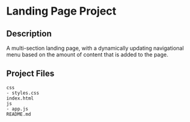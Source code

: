 # Landing Page Project

## Description
A multi-section landing page, with a dynamically updating navigational menu based on the amount of content that is added to the page.

## Project Files

```
css
- styles.css    
index.html
js
- app.js
README.md
```
